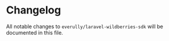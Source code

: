 # Changelog

All notable changes to `everully/laravel-wildberries-sdk` will be documented in this file.
